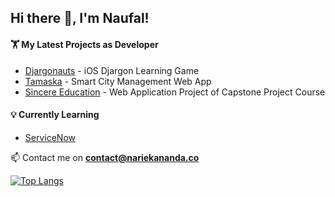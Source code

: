 ## Hi there 👋, I'm Naufal!

<!--
**hookayy/hookayy** is a ✨ _special_ ✨ repository because its `README.md` (this file) appears on your GitHub profile.

Here are some ideas to get you started:

- 🔭 I’m currently working on ...
- 🌱 I’m currently learning ...
- 👯 I’m looking to collaborate on ...
- 🤔 I’m looking for help with ...
- 💬 Ask me about ...
- 📫 How to reach me: ...
- 😄 Pronouns: ...
- ⚡ Fun fact: ...
-->

#### 🏋️ My Latest Projects as Developer
- [Djargonauts](https://github.com/priskilladrn/Djargonauts.git) - iOS Djargon Learning Game
- [Tamaska](gitlab.smartcitynusantara.id) - Smart City Management Web App
- [Sincere Education](https://github.com/SI-RPL-2022/SI4302_H_SINDU.git) - Web Application Project of Capstone Project Course

#### 💡 Currently Learning
- [ServiceNow](https://developer.servicenow.com/dev.do)

📫 Contact me on **<a href="mailto:contact@nariekananda.co">contact@nariekananda.co<a/>**

[![Top Langs](https://github-readme-stats.vercel.app/api/top-langs/?username=hookayy)](https://github.com/anuraghazra/github-readme-stats)
